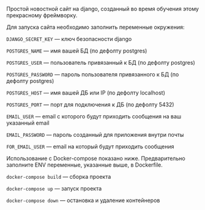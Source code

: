 Простой новостной сайт на django, созданный во время обучения этому прекрасному фреймворку.


Для запуска сайта необходимо заполнить переменные окружения:

`DJANGO_SECRET_KEY` — ключ безопасности django

`POSTGRES_NAME` — имя вашей БД (по дефолту postgres)

`POSTGRES_USER` — пользователь привязанный к БД (по дефолту postgres)

`POSTGRES_PASSWORD` — пароль пользователя привязанного к БД (по дефолту postgres)

`POSTGRES_HOST` — имя вашей ДБ или IP (по дефолту localhost)

`POSTGRES_PORT` — порт для подключения к ДБ (по дефолту 5432)

`EMAIL_USER` — email с которого будут приходить сообщения на ваш указанный email

`EMAIL_PASSWORD` — пароль созданный для приложения внутри почты

`FOR_EMAIL_USER` — email на который будут приходить сообщения

Использование с Docker-compose показано ниже. Предварительно заполните ENV переменные, указанные выше, в Dockerfile.

`docker-compose build` — сборка проекта

`docker-compose up` — запуск проекта

`docker-compose down` — остановка и удаление контейнеров